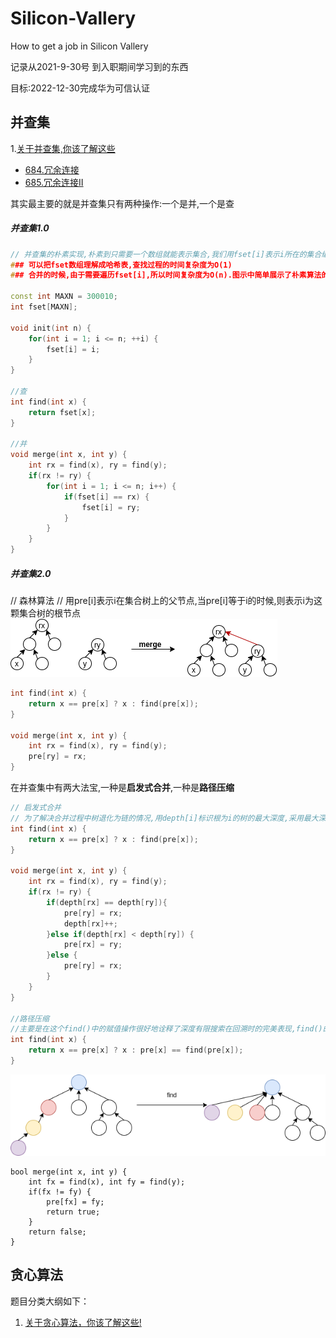 # Silicon-Vallery

How to get a job in Silicon Vallery

记录从2021-9-30号   到入职期间学习到的东西

目标:2022-12-30完成华为可信认证

## 并查集
1.[关于并查集,你该了解这些](./problem/)

* [684.冗余连接](./problems/0684.冗余连接.md)
* [685.冗余连接II](./problems/0685.冗余连接II.md)



其实最主要的就是并查集只有两种操作:一个是并,一个是查
##### 并查集1.0

```C++
// 并查集的朴素实现,朴素到只需要一个数组就能表示集合,我们用fset[i]表示i所在的集合编号
### 可以把fset数组理解成哈希表,查找过程的时间复杂度为O(1)
### 合并的时候,由于需要遍历fset[i],所以时间复杂度为O(n).图示中简单展示了朴素算法的一个例子,该数组一共记录了四个集合,并且用每个集合的最小数字作为该集合的标识

const int MAXN = 300010;
int fset[MAXN];

void init(int n) {
	for(int i = 1; i <= n; ++i) {
		fset[i] = i;
	}
}

//查
int find(int x) {
	return fset[x];
}

//并
void merge(int x, int y) {
	int rx = find(x), ry = find(y);
	if(rx != ry) {
		for(int i = 1; i <= n; i++) {
			if(fset[i] == rx) {
				fset[i] = ry;
			}
		}
	}
}
```

##### 并查集2.0

// 森林算法
// 用pre[i]表示i在集合树上的父节点,当pre[i]等于i的时候,则表示i为这颗集合树的根节点
![](./images/并查集.png)
```c++
int find(int x) {
	return x == pre[x] ? x : find(pre[x]);
}

void merge(int x, int y) {
	int rx = find(x), ry = find(y);
	pre[ry] = rx;
}
```



在并查集中有两大法宝,一种是**启发式合并**,一种是**路径压缩**
```c++
// 启发式合并
// 为了解决合并过程中树退化为链的情况,用depth[i]标识根为i的树的最大深度,采用最大深度小的向最大深度大的进行合并.这样做的好处是n次操作以后,任何一颗集合树的最大深度都不会超过log(n),所以使得查找的复杂度降为O(log(n)).
int find(int x) {
	return x == pre[x] ? x : find(pre[x]);
}

void merge(int x, int y) {
	int rx = find(x), ry = find(y);
	if(rx != ry) {
		if(depth[rx] == depth[ry]){
			pre[ry] = rx;
			depth[rx]++;
		}else if(depth[rx] < depth[ry]) {
			pre[rx] = ry;
		}else {
			pre[ry] = rx;
		}
	}
}

//路径压缩
//主要是在这个find()中的赋值操作很好地诠释了深度有限搜索在回溯时的完美表现,find()的返回值一定是这颗树的根节点root,回溯的时候会经过从x到root的路径,通过这一步赋值可以很轻松的将该路径上所有节点的父节点都设为根节点root
int find(int x) {
	return x == pre[x] ? x : pre[x] == find(pre[x]);
}
```

![](./images/路径压缩.drawio.png)

```
bool merge(int x, int y) {
	int fx = find(x), int fy = find(y);
	if(fx != fy) {
		pre[fx] = fy;
		return true;
	}
	return false;
}
```

## 贪心算法  
题目分类大纲如下：  

1. [关于贪心算法，你该了解这些!](./problems/贪心算法理论基础.md)